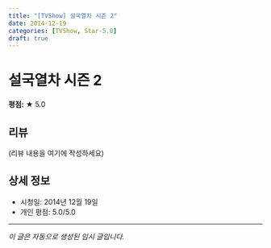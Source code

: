 ```yaml
---
title: "[TVShow] 설국열차 시즌 2"
date: 2014-12-19
categories: [TVShow, Star-5.0]
draft: true
---
```


# 설국열차 시즌 2

**평점:** ★ 5.0

## 리뷰

(리뷰 내용을 여기에 작성하세요)

## 상세 정보

- 시청일: 2014년 12월 19일
- 개인 평점: 5.0/5.0

---

*이 글은 자동으로 생성된 임시 글입니다.*

